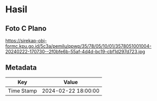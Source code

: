 # Hasil

## Foto C Plano

https://sirekap-obj-formc.kpu.go.id/5c3a/pemilu/ppwp/35/78/05/10/01/3578051001004-20240222-170730--2f0bfe6b-55af-4d4d-bc19-cbf1d297d723.jpg


## Metadata

| Key        | Value               |
| ---------- | ------------------- |
| Time Stamp | 2024-02-22 18:00:00 |



